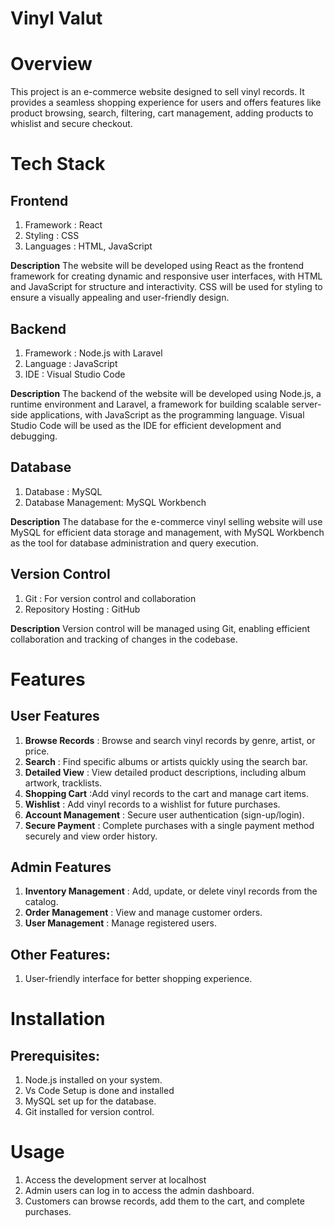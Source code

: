 # Vinyl Valut

# Overview

This project is an e-commerce website designed to sell vinyl records. It provides a seamless shopping experience for users and offers features like product browsing, search, filtering, cart management, adding products to whislist and secure checkout.

# Tech Stack

## Frontend
1. Framework  : React
2. Styling    : CSS 
3. Languages  : HTML, JavaScript

**Description**
The website will be developed using React as the frontend framework for creating dynamic and responsive user interfaces, with HTML and JavaScript for structure and interactivity. CSS will be used for styling to ensure a visually appealing and user-friendly design.

## Backend

1. Framework : Node.js with Laravel
2. Language  : JavaScript
3. IDE       : Visual Studio Code

**Description**
The backend of the website will be developed using Node.js, a runtime environment and Laravel, a framework for building scalable server-side applications, with JavaScript as the programming language. Visual Studio Code will be used as the IDE for efficient development and debugging.

## Database

1. Database           : MySQL
2. Database Management: MySQL Workbench

**Description**
The database for the e-commerce vinyl selling website will use MySQL for efficient data storage and management, with MySQL Workbench as the tool for database administration and query execution.

## Version Control

1. Git                : For version control and collaboration
2. Repository Hosting : GitHub

**Description**
Version control will be managed using Git, enabling efficient collaboration and tracking of changes in the codebase.

# Features

## User Features

1. **Browse Records** :  Browse and search vinyl records by genre, artist, or price.
2. **Search** : Find specific albums or artists quickly using the search bar.
3. **Detailed View** : View detailed product descriptions, including album artwork, tracklists.
3. **Shopping Cart** :Add vinyl records to the cart and manage cart items.
4. **Wishlist** : Add vinyl records to a wishlist for future purchases.
5. **Account Management** : Secure user authentication (sign-up/login).
6. **Secure Payment** : Complete purchases with a single payment method securely and view order history.

## Admin Features

1. **Inventory Management** : Add, update, or delete vinyl records from the catalog.
2. **Order Management** : View and manage customer orders.
3. **User Management** : Manage registered users.

## Other Features:

1. User-friendly interface for better shopping experience.

# Installation

## Prerequisites:

1. Node.js installed on your system.
2. Vs Code Setup is done and installed
3. MySQL set up for the database.
4. Git installed for version control.

# Usage

1. Access the development server at localhost
2. Admin users can log in to access the admin dashboard.
3. Customers can browse records, add them to the cart, and complete purchases.
